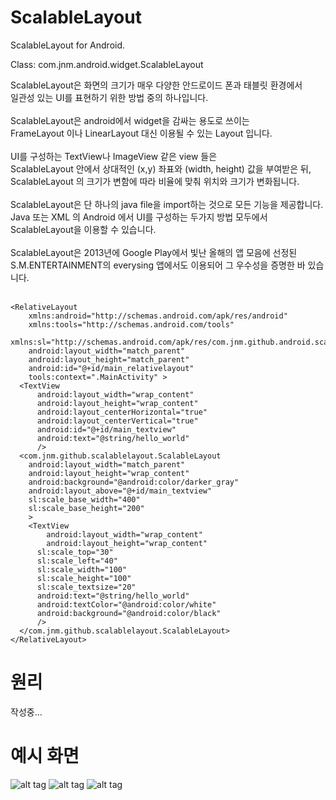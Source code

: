 ScalableLayout
====================

ScalableLayout for Android.

Class: com.jnm.android.widget.ScalableLayout



ScalableLayout은 화면의 크기가 매우 다양한 안드로이드 폰과 태블릿 환경에서<br/> 
일관성 있는 UI를 표현하기 위한 방법 중의 하나입니다.<br/>
<br/>
ScalableLayout은 android에서 widget을 감싸는 용도로 쓰이는<br/>
FrameLayout 이나 LinearLayout 대신 이용될 수 있는 Layout 입니다.<br/>
<br/>
UI를 구성하는 TextView나 ImageView 같은 view 들은<br/>
ScalableLayout 안에서 상대적인 (x,y) 좌표와 (width, height) 값을 부여받은 뒤,<br/>
ScalableLayout 의 크기가 변함에 따라 비율에 맞춰 위치와 크기가 변화됩니다.<br/>
<br/>
ScalableLayout은 단 하나의 java file을 import하는 것으로 모든 기능을 제공합니다.<br/>
Java 또는 XML 의 Android 에서 UI를 구성하는 두가지 방법 모두에서 ScalableLayout을 이용할 수 있습니다.<br/>
<br/>
ScalableLayout은 2013년에 Google Play에서 빛난 올해의 앱 모음에 선정된<br/>
S.M.ENTERTAINMENT의 everysing 앱에서도 이용되어 그 우수성을 증명한 바 있습니다.<br/>
<br/>

    <RelativeLayout 
        xmlns:android="http://schemas.android.com/apk/res/android"
        xmlns:tools="http://schemas.android.com/tools"
        xmlns:sl="http://schemas.android.com/apk/res/com.jnm.github.android.scalablelayout.scalablelayout_testandroid"
        android:layout_width="match_parent"
        android:layout_height="match_parent"
        android:id="@+id/main_relativelayout"
        tools:context=".MainActivity" >
      <TextView
          android:layout_width="wrap_content"
          android:layout_height="wrap_content"
          android:layout_centerHorizontal="true"
          android:layout_centerVertical="true"
          android:id="@+id/main_textview"
          android:text="@string/hello_world" 
          />
      <com.jnm.github.scalablelayout.ScalableLayout
        android:layout_width="match_parent"
        android:layout_height="wrap_content"
        android:background="@android:color/darker_gray"
        android:layout_above="@+id/main_textview"
        sl:scale_base_width="400"
        sl:scale_base_height="200"
        >
        <TextView 
        	android:layout_width="wrap_content"
        	android:layout_height="wrap_content"
          sl:scale_top="30"
          sl:scale_left="40"
          sl:scale_width="100"
          sl:scale_height="100"
          sl:scale_textsize="20"
          android:text="@string/hello_world" 
          android:textColor="@android:color/white"
          android:background="@android:color/black"
          />
      </com.jnm.github.scalablelayout.ScalableLayout>
    </RelativeLayout>

원리
====================
작성중...


예시 화면
====================
![alt tag](https://raw.github.com/ssomai/ScalableLayout/master/images/totalshot.jpg)
![alt tag](https://raw.github.com/ssomai/ScalableLayout/master/images/tablet.jpg)
![alt tag](https://raw.github.com/ssomai/ScalableLayout/master/images/phone.jpg)



